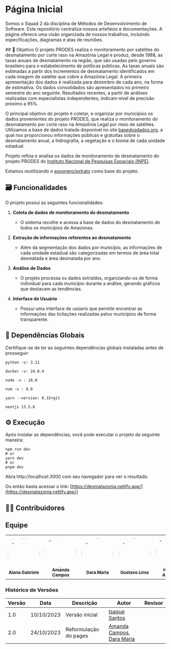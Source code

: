 # Página Inicial


<p>
Somos o Squad 2 da disciplina de Métodos de Desenvolvimento de Software. Este repositório centraliza nossos artefatos e documentações. A página oferece uma visão organizada de nossos trabalhos, incluindo especificações, diagramas e atas de reuniões.
</p>
## 🌳 Objetivo
O projeto PRODES realiza o monitoramento por satélites do desmatamento por corte raso na Amazônia Legal e produz, desde 1988, as taxas anuais de desmatamento na região, que são usadas pelo governo brasileiro para o estabelecimento de políticas públicas. As taxas anuais são estimadas a partir dos incrementos de desmatamento identificados em cada imagem de satélite que cobre a Amazônia Legal. A primeira apresentação dos dados é realizada para dezembro de cada ano, na forma de estimativa. Os dados consolidados são apresentados no primeiro semestre do ano seguinte. Resultados recentes, a partir de análises realizadas com especialistas independentes, indicam nível de precisão próximo a 95%.


O principal objetivo do projeto é coletar, e organizar por municípios os dados provenientes do projeto PRODES, que realiza o monitoramento do desmatamento por corte raso na Amazônia Legal por meio de satélites. Utilizamos a base de dados tratada disponível no site [basedosdados.org](https://basedosdados.org/dataset/e5c87240-ecce-4856-97c5-e6b84984bf42?table=d7a76d45-c363-4494-826d-1580e997ebf0), a qual nos proporcionou informações públicas e gratuitas sobre o desmatamento anual, a hidrografia, a vegetação e o bioma de cada unidade estadual.

Projeto refina e analisa os dados de monitoramento de desmatamento do projeto PRODES do <a href="http://terrabrasilis.dpi.inpe.br/en/home-page/" target="_blank">Instituto Nacional de Pesquisas Espaciais (INPE)</a>. 

Estamos reutilizando o [exoonero/extrato](https://github.com/exoonero/extrator) como base do projeto.


## 🗃️ Funcionalidades
 O projeto possui as seguintes funcionalidades:
 
1. **Coleta de dados de monitoramento do desmatamento** 
  	- O sistema recolhe e acessa a base de dados do desmatamento de todos os municípios de Amazonas.
  
2. **Extração de informações referentes ao desmatamento**

	- Além da segmentação dos dados por município, as informações de cada unidade estadual são categorizadas em termos de área total desmatada e área desmatada por ano.
  
3. **Análise de Dados**
  	-  O projeto processa os dados extraídos, organizando-os de forma individual para cada município durante a análise, gerando gráficos que destacam as tendências.
  
4. **Interface de Usuário** 
  	- Possui uma interface de usúario que permite encontrar as informações das licitações realizadas pelos municípios de forma transparente.

## 📄 Dependências Globais
  Certifique-se de ter as seguintes dependências globais instaladas antes de prosseguir:

    python -v: 3.11

    docker -v: 24.0.4
      
    node -v : 18.8
      
    nvm -v : 9.8
      
    yarn --version: 0.32+git
      
    nextjs 13.5.6


## ⚙️ Execução
  Após instalar as dependências, você pode executar o projeto da seguinte maneira:

    npm run dev
    # or
    yarn dev
    # or
    pnpm dev


  Abra http://localhost:3000 com seu navegador para ver o resultado.

  Ou então basta acessar o link: [https://desmatazonia.netlify.app/](https://desmatazonia.netlify.app/)


## 👨‍💻 Contribuidores
## Equipe
<table>
  <tr>
     <td align="center"><a href="https://github.com/alanagabriele"><img style="border-radius: 50%;" src="https://github.com/alanagabriele.png" width="100px;" alt=""/><br /><sub><b>Alana Gabriele</b></sub></a><br />
    <td align="center"><a href="https://github.com/acamposs"><img style="border-radius: 50%;" src="https://github.com/acamposs.png" width="100px;" alt=""/><br /><sub><b>Amanda Campos</b></sub></a><br />
    <td align="center"><a href="https://github.com/daramariabs"><img style="border-radius: 50%;" src="https://github.com/daramariabs.png" width="100px;" alt=""/><br /><sub><b>Dara Maria</b></sub></a><br />
    <td align="center"><a href="https://github.com/souzagusta"><img style="border-radius: 50%;" src="https://github.com/souzagusta.png" width="100px;" alt=""/><br /><sub><b>Gustavo Lima</b></sub></a><br />
    <td align="center"><a href="https://github.com/Angelicahaas"><img style="border-radius: 50%;" src="https://github.com/Angelicahaas.png" width="100px;" alt=""/><br /><sub><b>Harleny Angelica</b></sub></a><br />
    <td align="center"><a href="https://github.com/IsaqueSH"><img style="border-radius: 50%;" src="https://github.com/IsaqueSH.png" width="100px;" alt=""/><br /><sub><b>Isaque Santos</b></sub></a><br />
    <td align="center"><a href="https://github.com/SkywalkerSupreme"><img style="border-radius: 50%;" src="https://github.com/SkywalkerSupreme.png" width="100px;" alt=""/><br /><sub><b>Larissa Stefane</b></sub></a><br />
</table>

### Histórico de Versões

| Versão | Data       | Descrição            | Autor          | Revisor          |
|--------|------------|----------------------|----------------|----------------|
| 1.0    | 10/10/2023 | Versão inicial       | [Isaque Santos](https://github.com/IsaqueSH)  |   |
| 2.0    | 24/10/2023 | Reformulação do pages       | [Amanda Campos](https://github.com/acamposs), [Dara Maria ](https://github.com/daramariabs)  |   |

